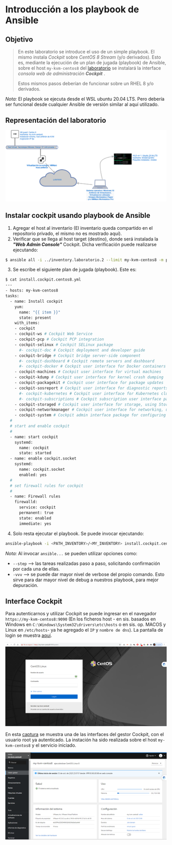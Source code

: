 # Introducción a los playbook de Ansible

## Objetivo

> En este laboratorio se introduce el uso de un simple playbook. El mismo instala _Cockpit_ sobre _CentOS 8 Stream_ (y/o derivados). Esto es, mediante la ejecución de un plan de jugada (playbook) de Ansible, sobre el host `my-kvm-centos8` del [laboratorio][laboratorio.ansible.1] se instalará la interface *consola web de administración __Cockpit__* . 
> 
> Estos mismos pasos deberían de funcionar sobre un RHEL 8 y/o derivados. 

_Nota:_ El playbook se ejecuta desde el WSL ubuntu 20.04 LTS. Pero debería ser funcional desde cualquier Ansible de versión similar al aquí utilizado.

## Representación del laboratorio

![Laboratorio Ansible 1][laboratorio.ansible.1]

[laboratorio.ansible.1]: img/laboratorio.ansible.1.png

## Instalar cockpit usando playbook de Ansible

1. Agregar el host al inventario (El inventario queda compartido en el repositorio privado, el mismo no es mostrado aquí).
2. Verificar que se llega al host target (destino), donde será instalada la __*"Web Admin Console"*__ Cockpit. Dicha verificación puede realizarse ejecutando:
  ```bash
  $ ansible all -i ../inventory.laboratorio.2 --limit my-kvm-centos8 -m ping
  ```
3. Se escribe el siguiente plan de jugada (playbook). Este es:

  ```bash
  $ cat install.cockpit.centos8.yml
  ---
- hosts: my-kvm-centos8
  tasks:
    - name: Install cockpit
      yum:
        name: "{{ item }}"
        state: present
      with_items:
      - cockpit
      - cockpit-ws # Cockpit Web Service
      - cockpit-pcp # Cockpit PCP integration
      - cockpit-selinux # Cockpit SELinux package
        #- cockpit-doc # Cockpit deployment and developer guide
      - cockpit-bridge # Cockpit bridge server-side component
        #- cockpit-dashboard # Cockpit remote servers and dashboard
        #- cockpit-docker # Cockpit user interface for Docker containers
      - cockpit-machines # Cockpit user interface for virtual machines
      - cockpit-kdump # Cockpit user interface for kernel crash dumping
      - cockpit-packagekit # Cockpit user interface for package updates
      - cockpit-sosreport # Cockpit user interface for diagnostic reports
        #- cockpit-kubernetes # Cockpit user interface for Kubernetes cluster
        #- cockpit-subscriptions # Cockpit subscription user interface package
      - cockpit-storaged # Cockpit user interface for storage, using Storaged
      - cockpit-networkmanager # Cockpit user interface for networking, using NetworkManager
      - cockpit-system # Cockpit admin interface package for configuring and troubleshooting a system
    #
    # start and enable cockpit
    #
    - name: start cockpit
      systemd:
        name: cockpit
        state: started
    - name: enable cockpit.socket
      systemd:
        name: cockpit.socket
        enabled: yes
    #
    # set firewall rules for cockpit
    #
    - name: Firewall rules
      firewalld:
        service: cockpit
        permanent: true
        state: enabled
        immediate: yes
  ```
4. Solo resta ejecutar el playbook. Se puede invocar ejecutando:
  ```bash
  ansible-playbook -i <PATH_INVENTORY>/<MY_INVENTORY> install.cockpit.centos8.yml
  ```

  _Nota:_ Al invocar `ansible...` se pueden utilizar opciones como:

  - `--step` --> las tareas realizadas paso a paso, solicitando confirmación por cada una de ellas.
  - `-vvv` --> se puede dar mayor nivel de verbose del propio comando. Esto sirve para dar mayor nivel de debug a nuestros playbook, para mejor depuración.
  
## Interface Cockpit
Para autenticarnos y utilizar Cockpit se puede ingresar en el navegador `https://my-kvm-centos8:9090` (En los ficheros host - en sis. basados en Windows en `C:\Windows\System32\drivers\etc\hosts` o en sis. op. MACOS y Linux en `/etc/hosts`-  ya he agregado el `IP` y `nombre de dns`). La pantalla de login se muestra [aquí][cockpit.login].

![Login Cockpit][cockpit.login]

[cockpit.login]: img/cockpit.login.png

En esta [captura][cockpit.my-kvm-centos8] se muestra una de las interfaces del gestor Cockpit, con el usuario root ya autenticado. La instación ha sido realizada sobre el host `my-kvm-centos8` y el servicio iniciado.

![Interface GUI Cockpit][cockpit.my-kvm-centos8]

[cockpit.my-kvm-centos8]: img/cockpit.my-kvm-centos8.png


